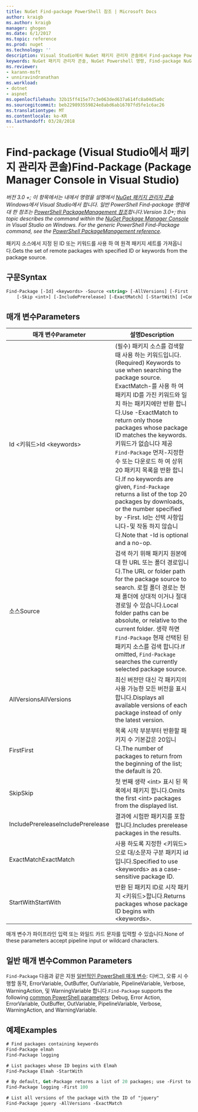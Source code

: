 ```yaml
---
title: NuGet Find-package PowerShell 참조 | Microsoft Docs
author: kraigb
ms.author: kraigb
manager: ghogen
ms.date: 6/1/2017
ms.topic: reference
ms.prod: nuget
ms.technology: ''
description: Visual Studio에서 NuGet 패키지 관리자 콘솔에서 Find-package PowerShell 명령에 대 한 참조입니다.
keywords: NuGet 패키지 관리자 콘솔, NuGet Powershell 명령, Find-package NuGet Powershell 참조
ms.reviewer:
- karann-msft
- unniravindranathan
ms.workload:
- dotnet
- aspnet
ms.openlocfilehash: 32b15ff415e77c3e063ded637a614fc8a04d5a0c
ms.sourcegitcommit: beb229893559824e8abd6ab16707fd5fe1c6ac26
ms.translationtype: MT
ms.contentlocale: ko-KR
ms.lasthandoff: 03/28/2018
---
```

# <a name="find-package-package-manager-console-in-visual-studio"></a><span data-ttu-id="9b22a-104">Find-package (Visual Studio에서 패키지 관리자 콘솔)</span><span class="sxs-lookup"><span data-stu-id="9b22a-104">Find-Package (Package Manager Console in Visual Studio)</span></span>

<span data-ttu-id="9b22a-105">*버전 3.0 +; 이 항목에서는 내에서 명령을 설명에서 [NuGet 패키지 관리자 콘솔](package-manager-console.md) Windows에서 Visual Studio에서 합니다. 일반 PowerShell Find-package 명령에 대 한 참조는 [PowerShell PackageManagement 참조](/powershell/module/packagemanagement/?view=powershell-6)합니다.*</span><span class="sxs-lookup"><span data-stu-id="9b22a-105">*Version 3.0+; this topic describes the command within the [NuGet Package Manager Console](package-manager-console.md) in Visual Studio on Windows. For the generic PowerShell Find-Package command, see the [PowerShell PackageManagement reference](/powershell/module/packagemanagement/?view=powershell-6).*</span></span>

<span data-ttu-id="9b22a-106">패키지 소스에서 지정 된 ID 또는 키워드를 사용 하 여 원격 패키지 세트를 가져옵니다.</span><span class="sxs-lookup"><span data-stu-id="9b22a-106">Gets the set of remote packages with specified ID or keywords from the package source.</span></span>

## <a name="syntax"></a><span data-ttu-id="9b22a-107">구문</span><span class="sxs-lookup"><span data-stu-id="9b22a-107">Syntax</span></span>

```ps
Find-Package [-Id] <keywords> -Source <string> [-AllVersions] [-First [<int>]]
    [-Skip <int>] [-IncludePrerelease] [-ExactMatch] [-StartWith] [<CommonParameters>]
```

## <a name="parameters"></a><span data-ttu-id="9b22a-108">매개 변수</span><span class="sxs-lookup"><span data-stu-id="9b22a-108">Parameters</span></span>

| <span data-ttu-id="9b22a-109">매개 변수</span><span class="sxs-lookup"><span data-stu-id="9b22a-109">Parameter</span></span> | <span data-ttu-id="9b22a-110">설명</span><span class="sxs-lookup"><span data-stu-id="9b22a-110">Description</span></span> |
| --- | --- |
| <span data-ttu-id="9b22a-111">Id &lt;키워드&gt;</span><span class="sxs-lookup"><span data-stu-id="9b22a-111">Id &lt;keywords&gt;</span></span> | <span data-ttu-id="9b22a-112">(필수) 패키지 소스를 검색할 때 사용 하는 키워드입니다.</span><span class="sxs-lookup"><span data-stu-id="9b22a-112">(Required) Keywords to use when searching the package source.</span></span> <span data-ttu-id="9b22a-113">ExactMatch-를 사용 하 여 패키지 ID를 가진 키워드와 일치 하는 패키지에만 반환 합니다.</span><span class="sxs-lookup"><span data-stu-id="9b22a-113">Use -ExactMatch to return only those packages whose package ID matches the keywords.</span></span> <span data-ttu-id="9b22a-114">키워드가 없습니다 제공 `Find-Package` 먼저-지정한 수 또는 다운로드 하 여 상위 20 패키지 목록을 반환 합니다.</span><span class="sxs-lookup"><span data-stu-id="9b22a-114">If no keywords are given, `Find-Package` returns a list of the top 20 packages by downloads, or the number specified by -First.</span></span> <span data-ttu-id="9b22a-115">Id는 선택 사항입니다-및 작동 하지 않습니다.</span><span class="sxs-lookup"><span data-stu-id="9b22a-115">Note that -Id is optional and a no-op.</span></span> |
| <span data-ttu-id="9b22a-116">소스</span><span class="sxs-lookup"><span data-stu-id="9b22a-116">Source</span></span> | <span data-ttu-id="9b22a-117">검색 하기 위해 패키지 원본에 대 한 URL 또는 폴더 경로입니다.</span><span class="sxs-lookup"><span data-stu-id="9b22a-117">The URL or folder path for the package source to search.</span></span> <span data-ttu-id="9b22a-118">로컬 폴더 경로는 현재 폴더에 상대적 이거나 절대 경로일 수 있습니다.</span><span class="sxs-lookup"><span data-stu-id="9b22a-118">Local folder paths can be absolute, or relative to the current folder.</span></span> <span data-ttu-id="9b22a-119">생략 하면 `Find-Package` 현재 선택된 된 패키지 소스를 검색 합니다.</span><span class="sxs-lookup"><span data-stu-id="9b22a-119">If omitted, `Find-Package` searches the currently selected package source.</span></span> |
| <span data-ttu-id="9b22a-120">AllVersions</span><span class="sxs-lookup"><span data-stu-id="9b22a-120">AllVersions</span></span> | <span data-ttu-id="9b22a-121">최신 버전만 대신 각 패키지의 사용 가능한 모든 버전을 표시합니다.</span><span class="sxs-lookup"><span data-stu-id="9b22a-121">Displays all available versions of each package instead of only the latest version.</span></span> |
| <span data-ttu-id="9b22a-122">First</span><span class="sxs-lookup"><span data-stu-id="9b22a-122">First</span></span> | <span data-ttu-id="9b22a-123">목록 시작 부분부터 반환할 패키지 수 기본값은 20입니다.</span><span class="sxs-lookup"><span data-stu-id="9b22a-123">The number of packages to return from the beginning of the list; the default is 20.</span></span> |
| <span data-ttu-id="9b22a-124">Skip</span><span class="sxs-lookup"><span data-stu-id="9b22a-124">Skip</span></span> | <span data-ttu-id="9b22a-125">첫 번째 생략 &lt;int&gt; 표시 된 목록에서 패키지 합니다.</span><span class="sxs-lookup"><span data-stu-id="9b22a-125">Omits the first &lt;int&gt; packages from the displayed list.</span></span>  |
| <span data-ttu-id="9b22a-126">IncludePrerelease</span><span class="sxs-lookup"><span data-stu-id="9b22a-126">IncludePrerelease</span></span> | <span data-ttu-id="9b22a-127">결과에 시험판 패키지를 포함합니다.</span><span class="sxs-lookup"><span data-stu-id="9b22a-127">Includes prerelease packages in the results.</span></span> |
| <span data-ttu-id="9b22a-128">ExactMatch</span><span class="sxs-lookup"><span data-stu-id="9b22a-128">ExactMatch</span></span> | <span data-ttu-id="9b22a-129">사용 하도록 지정한 &lt;키워드&gt; 으로 대/소문자 구분 패키지 id입니다.</span><span class="sxs-lookup"><span data-stu-id="9b22a-129">Specified to use &lt;keywords&gt; as a case-sensitive package ID.</span></span> |
| <span data-ttu-id="9b22a-130">StartWith</span><span class="sxs-lookup"><span data-stu-id="9b22a-130">StartWith</span></span> | <span data-ttu-id="9b22a-131">반환 된 패키지 ID로 시작 패키지 &lt;키워드&gt;합니다.</span><span class="sxs-lookup"><span data-stu-id="9b22a-131">Returns packages whose package ID begins with &lt;keywords&gt;.</span></span> |

<span data-ttu-id="9b22a-132">매개 변수가 파이프라인 입력 또는 와일드 카드 문자를 입력할 수 있습니다.</span><span class="sxs-lookup"><span data-stu-id="9b22a-132">None of these parameters accept pipeline input or wildcard characters.</span></span>

## <a name="common-parameters"></a><span data-ttu-id="9b22a-133">일반 매개 변수</span><span class="sxs-lookup"><span data-stu-id="9b22a-133">Common Parameters</span></span>

<span data-ttu-id="9b22a-134">`Find-Package` 다음과 같은 지원 [일반적인 PowerShell 매개 변수](http://go.microsoft.com/fwlink/?LinkID=113216): 디버그, 오류 시 수행할 동작, ErrorVariable, OutBuffer, OutVariable, PipelineVariable, Verbose, WarningAction, 및 WarningVariable 합니다.</span><span class="sxs-lookup"><span data-stu-id="9b22a-134">`Find-Package` supports the following [common PowerShell parameters](http://go.microsoft.com/fwlink/?LinkID=113216): Debug, Error Action, ErrorVariable, OutBuffer, OutVariable, PipelineVariable, Verbose, WarningAction, and WarningVariable.</span></span>

## <a name="examples"></a><span data-ttu-id="9b22a-135">예제</span><span class="sxs-lookup"><span data-stu-id="9b22a-135">Examples</span></span>

```ps
# Find packages containing keywords
Find-Package elmah
Find-Package logging

# List packages whose ID begins with Elmah
Find-Package Elmah -StartWith

# By default, Get-Package returns a list of 20 packages; use -First to show more
Find-Package logging -First 100

# List all versions of the package with the ID of "jquery"
Find-Package jquery -AllVersions -ExactMatch
```
